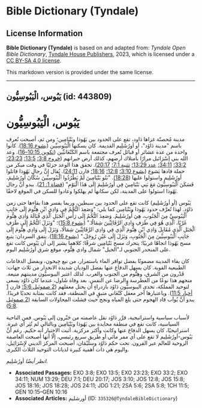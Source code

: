 # Bible Dictionary (Tyndale)

## License Information

**Bible Dictionary (Tyndale)** is based on and adapted from: _Tyndale Open Bible Dictionary_, [Tyndale House Publishers](https://tyndaleopenresources.com/), 2023, which is licensed under a [CC BY-SA 4.0 license](https://creativecommons.org/licenses/by-sa/4.0/legalcode.en).

This markdown version is provided under the same license.



--------------------------------

## يَبُوس، الْيَبُوسِيُّون (id: 443809)

يَبُوس، الْيَبُوسِيُّون
=======================

مدينة مُحصنّة غزاها دَاود، تقع على الحدود بين يَهُوذا وبَنْيَامِين؛ ومن ثم، أصبحت تُعرف باسم "مدينة دَاوُد"، أو أورُشَلِيم القديمة. كان يسكنها الْيَبُوسِيِّين ([يشوع 18:16](https://ref.ly/Josh18:16)). كانوا واحدة من عدة عشائر أو قبائل تُعرف مجتمعة باسم الكَنْعَانيِّين ([تكوين 10:15–16](https://ref.ly/Gen10:15-Gen10:16)). وعد الله بني إسْرَائيل مرارًا بامتلاك أرضهم، كذلك أرض جيرانهم ([خروج 3:8؛](https://ref.ly/Exod3:8) [13:5؛](https://ref.ly/Exod13:5) [23:23؛](https://ref.ly/Exod23:23) [33:2؛](https://ref.ly/Exod33:2) [34:11؛](https://ref.ly/Exod34:11) [عدد 13:29؛](https://ref.ly/Num13:29) [تثنية 7:1؛](https://ref.ly/Deut7:1) [20:17](https://ref.ly/Deut20:17)). تحقق هذا الوعد جزئيًا في وقت مبكر من حملة قادها يَشوع ([يشوع 3:10؛](https://ref.ly/Josh3:10) [12:8؛](https://ref.ly/Josh12:8) [18:16؛](https://ref.ly/Josh18:16) قارن [24:11](https://ref.ly/Josh24:11)). يُقال إنَّ رجال يَهُوذا قاتلوا أورُشَلِيم واستولوا عليها ([18:28](https://ref.ly/Josh18:28)). "بَنُو بَنْيَامِينَ لَمْ يَطْرُدُوا ٱلْيَبُوسِيِّينَ سُكَّانَ أُورُشَلِيمَ، فَسَكَنَ ٱلْيَبُوسِيُّونَ مَعَ بَنِي بَنْيَامِينَ فِي أُورُشَلِيمَ إِلَى هَذَا ٱلْيَوْمِ" ([قضاة 1: 21](https://ref.ly/Judg1:21)). يبدو أنَّ رجال يَهُوذا استولوا على المدينة، لكن سكانها لم يهلكوا وعادوا للسكن في الموقع لاحقًا.

يَبُوس (أو أورُشَلِيم) كانت تقع على الحدود بين سبطين، وربما يفسر هذا بقاءها حتى زمن دَاوُد. لهذا تُعرَّف حدود يَهُوذا وبَنْيَامِين كما يلي: "وَصَعِدَ ٱلتُّخْمُ فِي وَادِي ٱبْنِ هِنُّومَ إِلَى جَانِبِ ٱلْيَبُوسِيِّ مِنَ ٱلْجَنُوبِ، هِيَ أُورُشَلِيمُ. وَصَعِدَ ٱلتُّخْمُ إِلَى رَأْسِ ٱلْجَبَلِ ٱلَّذِي قُبَالَةَ وَادِي هِنُّومَ غَرْبًا، ٱلَّذِي هُوَ فِي طَرَفِ وَادِي ٱلرَّفَائِيِّينَ شِمَالًا." ([يشوع 15:8](https://ref.ly/Josh15:8))؛ "وَنَزَلَ ٱلتُّخْمُ إِلَى طَرَفِ ٱلْجَبَلِ ٱلَّذِي مُقَابِلَ وَادِي ٱبْنِ هِنُّومَ ٱلَّذِي فِي وَادِي ٱلرَّفَائِيِّينَ شِمَالًا، وَنَزَلَ إِلَى وَادِي هِنُّومَ إِلَى جَانِبِ ٱلْيَبُوسِيِّينَ مِنَ ٱلْجَنُوبِ، وَنَزَلَ إِلَى عَيْنِ رُوجَلَ." ([يشوع 18:16](https://ref.ly/Josh18:16)). يتفق السردان: يتبع مسح يَهُوذا اتجاهًا غربيًا؛ يتحرك مسح بَنْيَامِين شرقًا؛ كلاهما يشير إلى أن يَبُوس كانت تقع على المنحدر الجنوبي لـ"الجبل" شمال وادي هِنُّوم، موقع شرق أورُشَلِيم اليوم.

كان بقاء المدينة مضمونًا بفضل توافر الماء باستمرار، من نبع جِيحون، وبفضل الدفاعات الطبيعية القوية. كان يسهل الدفاع عنها بفضل الوديان شديدة الانحدار من ثلاث جهات: قَدْرون من الشرق، وهِنُّوم من الجنوب والغرب. لذلك اعتبر اليبوسيُّون مدينتهم منيعة. منحهم هذا نوعًا من الغطرسة والرضا عن النفس. بعد وفاة شَاول، عندما كان دَاوُد يسعى لتوحيد المملكة، تحدى اليبوسيُّون دَاوُد بازدراءٍ أن يحتل معقلهم ([2 صموئيل 5:6؛](https://ref.ly/2Sam5:6) قارن [1 أخبار 11:5](https://ref.ly/1Chr11:5)). وباعتبارها آخر معقل كَنْعَاني متبقٍ في المنطقة، فقد كانت بمثابة تحديًا فريدًا. يبدو أنَّ يُوآب قاد الهجوم حتى بلغ المياه ونجح حيث فشلت المحاولات السابقة ([2 صموئيل 5:8](https://ref.ly/2Sam5:8)).

لأسباب سياسية واستراتيجية، قرَّر دَاوُد نقل عاصمته من حَبْرون إلى يَبُوس. فمن الناحية السياسية، كانت تقع في منطقة محايدة بين يَهُوذا وبَنْيَامِين وبالتالي لم تُثِر أي غيرة. استراتيجيًا، كان يسهل الدفاع عنها وكانت وأكثر مركزية. أثبت الاختيار أنه حكيم. رغم أنَّ يَبُوس\-أورُشَلِيم لا تقع على أي ممر مائي أو طريق سريع رئيسي، إلّا أنها أصبحت العاصمة الروحية للعالم عبر القرون. تحت حكم دَاوُد وسلَيْمَان، أصبحت المركز الديني لإِسْرَائِيل، واليوم هي ذات أهمية كبيرة لديانات التوحيد الثلاث الكبرى.

*انظر أيضًا* أورُشَلِيم.

* **Associated Passages:** EXO 3:8; EXO 13:5; EXO 23:23; EXO 33:2; EXO 34:11; NUM 13:29; DEU 7:1; DEU 20:17; JOS 3:10; JOS 12:8; JOS 15:8; JOS 18:16; JOS 18:28; JOS 24:11; JDG 1:21; 2SA 5:6; 2SA 5:8; 1CH 11:5; GEN 10:15–GEN 10:16
* **Associated Articles:** أورشليم (ID: `335326@TyndaleBibleDictionary`)

